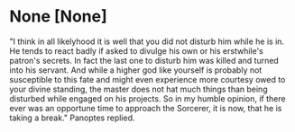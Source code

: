 # None [None]
"I think in all likelyhood it is well that you did not disturb him while he is in. He tends to react badly if asked to divulge his own or his erstwhile's patron's secrets. In fact the last one to disturb him was killed and turned into his servant. And while a higher god like yourself is probably not susceptible to this fate and might even experience more courtesy owed to your divine standing, the master does not hat much things than being disturbed while engaged on his projects. So in my humble opinion, if there ever was an opportune time to approach the Sorcerer, it is now, that he is taking a break." Panoptes replied.
